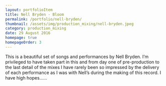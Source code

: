 ```yaml
---
layout: portfolioItem
title: Nell Bryden - Bloom
permalink: /portfolio/nell-bryden/
thumbnail: /assets/img/production_mixing/nell-bryden.jpeg
category: production_mixing
date: 29 August 2016
homepage: true
homepageOrder: 3
---
```


This is a beautiful set of songs and performances by Nell Bryden. I’m privileged to have taken part in this and from day one of pre-production to the last detail of the mixes I have rarely been so impressed by the delivery of each performance as I was with Nell’s during the making of this record. I have high hopes……